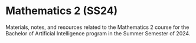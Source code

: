 # Mathematics 2 (SS24)
Materials, notes, and resources related to the Mathematics 2 course for the Bachelor of Artificial Intelligence program in the Summer Semester of 2024.
